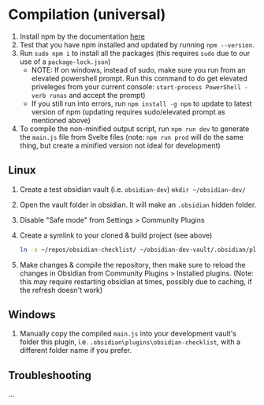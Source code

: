 # Compilation (universal)

1. Install npm by the documentation [here](https://docs.npmjs.com/downloading-and-installing-node-js-and-npm)
2. Test that you have npm installed and updated by running `npm --version`.
3. Run `sudo npm i` to install all the packages (this requires `sudo` due to our use of a `package-lock.json`)
   - NOTE: If on windows, instead of sudo, make sure you run from an elevated powershell prompt. Run this command to do get elevated priveleges from your current console: `start-process PowerShell -verb runas` and accept the prompt)
   - If you still run into errors, run `npm install -g npm` to update to latest version of npm (updating requires sudo/elevated prompt as mentioned above)
4. To compile the non-minified output script, run `npm run dev` to generate the `main.js` file from Svelte files (note: `npm run prod` will do the same thing, but create a minified version not ideal for development)

## Linux

1. Create a test obsidian vault (i.e. `obsidian-dev`)
   `mkdir ~/obsidian-dev/`
2. Open the vault folder in obsidian. It will make an `.obsidian` hidden folder.
3. Disable "Safe mode" from Settings > Community Plugins
4. Create a symlink to your cloned & build project (see above)

   ```bash
   ln -s ~/repos/obsidian-checklist/ ~/obsidian-dev-vault/.obsidian/plugins/obsidian-checklist
   ```

5. Make changes & compile the repository, then make sure to reload the changes in Obsidian from Community Plugins > Installed plugins. (Note: this may require restarting obsidian at times, possibly due to caching, if the refresh doesn't work)

## Windows

1. Manually copy the compiled `main.js` into your development vault's folder this plugin, i.e. `.obsidian\plugins\obsidian-checklist`, with a different folder name if you prefer.

## Troubleshooting

...
